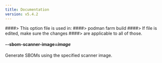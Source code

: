 ```yaml
---
title: Documentation
version: v5.4.2
---
```


####> This option file is used in:
####>   podman farm build
####> If file is edited, make sure the changes
####> are applicable to all of those.
#### **--sbom-scanner-image**=*image*

Generate SBOMs using the specified scanner image.
